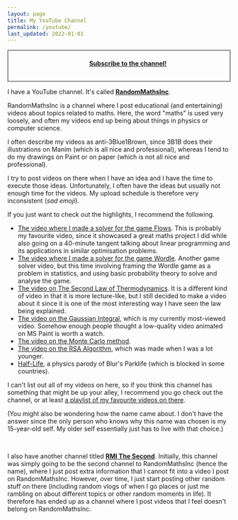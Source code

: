 ```yaml
---
layout: page
title: My YouTube Channel
permalink: /youtube/
last_updated: 2022-01-01
---
```


<!-- {% include image.html url="/images/rmi.png" caption="RandomMathsInc Logo" width="150px" align="right" %} -->

<dl id="" class="wp-caption alignright" style="padding: 20px; border: 2px solid gray; text-align: center">
<dd><u><b>Subscribe to the channel!</b></u></dd>
<div style="line-height:80%;"><br></div>
<dt>
<script src="https://apis.google.com/js/platform.js"></script>
<div class="g-ytsubscribe" data-channelid="UCbxCgvUNo_dCuihbPxTLqiA" data-layout="full" data-count="default" align="right"></div>
</dt>
</dl>


I have a YouTube channel. It's called **<a href="https://www.youtube.com/c/RandomMathsInc">RandomMathsInc</a>**.

RandomMathsInc is a channel where I post educational (and entertaining) videos about topics related to maths. Here, the word "maths" is used very loosely, and often my videos end up being about things in physics or computer science. 

I often describe my videos as anti-3Blue1Brown, since 3B1B does their illustrations on Manim (which is all nice and professional), whereas I tend to do my drawings on Paint or on paper (which is not all nice and professional).

I try to post videos on there when I have an idea and I have the time to execute those ideas. Unfortunately, I often have the ideas but usually not enough time for the videos. My upload schedule is therefore very inconsistent (_sad emoji_).

If you just want to check out the highlights, I recommend the following.
- <a href="https://www.youtube.com/watch?v=5aQV1iJiZwA">The video where I made a solver for the game Flows</a>. This is probably my favourite video, since it showcased a great maths project I did while also going on a 40-minute tangent talking about linear programming and its applications in similar optimisation problems.
- <a href="https://www.youtube.com/watch?v=B2AVF3_qdHY">The video where I made a solver for the game Wordle</a>. Another game solver video, but this time involving framing the Wordle game as a problem in statistics, and using basic probability theory to solve and analyse the game.
- <a href="https://www.youtube.com/watch?v=hNkrqdN1tJs">The video on The Second Law of Thermodynamics</a>. It is a different kind of video in that it is more lecture-like, but I still decided to make a video about it since it is one of the most interesting way I have seen the law being explained.
- <a href="https://www.youtube.com/watch?v=l27xKSNad2Y">The video on the Gaussian Integral</a>, which is my currently most-viewed video. Somehow enough people thought a low-quality video animated on MS Paint is worth a watch.
- <a href="https://www.youtube.com/watch?v=q6gJ2T0NSwM">The video on the Monte Carlo method</a>.
- <a href="https://www.youtube.com/watch?v=rxcPhAIFEU8">The video on the RSA Algorithm</a>, which was made when I was a lot younger.
- <a href="https://www.youtube.com/watch?v=vl0KpMljxsU">Half-Life</a>, a physics parody of Blur's Parklife (which is blocked in some countries).

I can't list out all of my videos on here, so if you think this channel has something that might be up your alley, I recommend you go check out the channel, or at least <a href="https://www.youtube.com/playlist?list=PLBzCYlA4J3e5KD8Xb_9AoOHFDs5vVkdWI">a playlist of my favourite videos on there</a>.

(You might also be wondering how the name came about. I don't have the answer since the only person who knows why this name was chosen is my 15-year-old self. My older self essentially just has to live with that choice.)

<br>

I also have another channel titled **<a href="https://www.youtube.com/channel/UCTwdd4u7a301TWVMOVGXk-g">RMI The Second</a>**. Initially, this channel was simply going to be the second channel to RandomMathsInc (hence the name), where I just post extra information that I cannot fit into a video I post on RandomMathsInc. However, over time, I just start posting other random stuff on there (including random vlogs of when I go places or just me rambling on about different topics or other random moments in life). It therefore has ended up as a channel where I post videos that I feel doesn't belong on RandomMathsInc.
